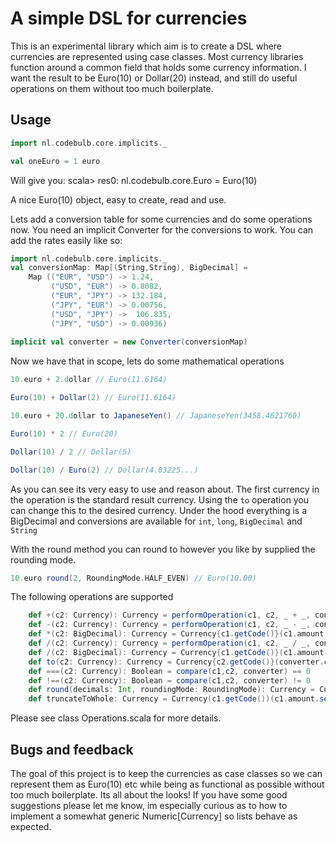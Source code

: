 # A simple DSL for currencies
This is an experimental library which aim is to create a DSL where currencies are 
represented using case classes. Most currency libraries function around a common field that holds some currency 
information. I want the result to be Euro(10) or Dollar(20) instead, and still do useful operations on them without too much boilerplate.

## Usage

```scala
import nl.codebulb.core.implicits._

val oneEuro = 1 euro

```
Will give you:
scala> res0: nl.codebulb.core.Euro = Euro(10)

A nice Euro(10) object, easy to create, read and use.


Lets add a conversion table for some currencies and do some operations now.
You need an implicit Converter for the conversions to work. You can add the rates easily like so:

```scala
import nl.codebulb.core.implicits._
val conversionMap: Map[(String,String), BigDecimal] = 
    Map (("EUR", "USD") -> 1.24,
         ("USD", "EUR") -> 0.8082,
         ("EUR", "JPY") -> 132.184,
         ("JPY", "EUR") -> 0.00756,
         ("USD", "JPY") ->  106.835,
         ("JPY", "USD") -> 0.00936)
         
implicit val converter = new Converter(conversionMap)
```
Now we have that in scope, lets do some mathematical operations
```scala
10.euro + 2.dollar // Euro(11.6164)

Euro(10) + Dollar(2) // Euro(11.6164)

10.euro + 20.dollar to JapaneseYen() // JapaneseYen(3458.4621760)

Euro(10) * 2 // Euro(20)

Dollar(10) / 2 // Dollar(5)

Dollar(10) / Euro(2) // Dollar(4.03225...)
```

As you can see its very easy to use and reason about. The first currency in the operation is the standard result currency. Using the ```to``` operation you can change this to the desired currency.
Under the hood everything is a BigDecimal and conversions are available for ``int``, ``long``, ``BigDecimal`` and ``String``

With the round method you can round to however you like by supplied the rounding mode.
```scala
10.euro round(2, RoundingMode.HALF_EVEN) // Euro(10.00)
```

The following operations are supported
```scala
    def +(c2: Currency): Currency = performOperation(c1, c2, _ + _, converter)
    def -(c2: Currency): Currency = performOperation(c1, c2, _ - _, converter)
    def *(c2: BigDecimal): Currency = Currency{c1.getCode()}(c1.amount * c2)
    def /(c2: Currency): Currency = performOperation(c1, c2, _ / _, converter)
    def /(c2: BigDecimal): Currency = Currency{c1.getCode()}(c1.amount / c2)
    def to(c2: Currency): Currency = Currency{c2.getCode()}(converter.convert(c1,c2).amount)
    def ===(c2: Currency): Boolean = compare(c1,c2, converter) == 0
    def !==(c2: Currency): Boolean = compare(c1,c2, converter) != 0
    def round(decimals: Int, roundingMode: RoundingMode): Currency = Currency(c1.getCode())(c1.amount.setScale(decimals, roundingMode))
    def truncateToWhole: Currency = Currency(c1.getCode())(c1.amount.setScale(0, RoundingMode.FLOOR))
```
Please see class Operations.scala for more details.
## Bugs and feedback
The goal of this project is to keep the currencies as case classes so we can represent them as Euro(10) etc while being as functional as possible without too much boilerplate. Its all about the looks! If you have some good suggestions please let me know, im especially curious as to how to implement a somewhat generic Numeric[Currency] so lists behave as expected.